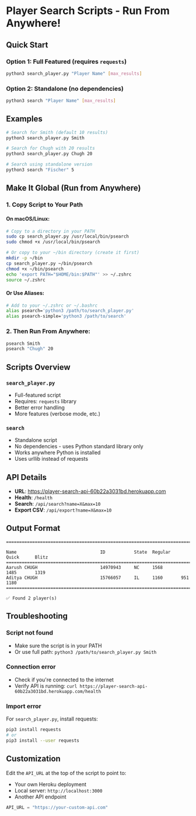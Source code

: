 # Player Search Scripts - Run From Anywhere!

## Quick Start

### Option 1: Full Featured (requires `requests`)
```bash
python3 search_player.py "Player Name" [max_results]
```

### Option 2: Standalone (no dependencies)
```bash
python3 search "Player Name" [max_results]
```

## Examples

```bash
# Search for Smith (default 10 results)
python3 search_player.py Smith

# Search for Chugh with 20 results
python3 search_player.py Chugh 20

# Search using standalone version
python3 search "Fischer" 5
```

## Make It Global (Run from Anywhere)

### 1. Copy Script to Your Path

#### On macOS/Linux:
```bash
# Copy to a directory in your PATH
sudo cp search_player.py /usr/local/bin/psearch
sudo chmod +x /usr/local/bin/psearch

# Or copy to your ~/bin directory (create it first)
mkdir -p ~/bin
cp search_player.py ~/bin/psearch
chmod +x ~/bin/psearch
echo 'export PATH="$HOME/bin:$PATH"' >> ~/.zshrc
source ~/.zshrc
```

#### Or Use Aliases:
```bash
# Add to your ~/.zshrc or ~/.bashrc
alias psearch='python3 /path/to/search_player.py'
alias psearch-simple='python3 /path/to/search'
```

### 2. Then Run From Anywhere:
```bash
psearch Smith
psearch "Chugh" 20
```

## Scripts Overview

### `search_player.py`
- Full-featured script
- Requires: `requests` library
- Better error handling
- More features (verbose mode, etc.)

### `search`
- Standalone script
- No dependencies - uses Python standard library only
- Works anywhere Python is installed
- Uses urllib instead of requests

## API Details

- **URL**: https://player-search-api-60b22a3031bd.herokuapp.com
- **Health**: `/health`
- **Search**: `/api/search?name=X&max=10`
- **Export CSV**: `/api/export?name=X&max=10`

## Output Format

```
============================================================================================

Name                                ID           State  Regular    Quick      Blitz     
============================================================================================
Aarush CHUGH                        14970943     NC     1568       1485       1319      
Aditya CHUGH                        15766057     IL     1160       951        1180      
============================================================================================

✅ Found 2 player(s)
```

## Troubleshooting

### Script not found
- Make sure the script is in your PATH
- Or use full path: `python3 /path/to/search_player.py Smith`

### Connection error
- Check if you're connected to the internet
- Verify API is running: `curl https://player-search-api-60b22a3031bd.herokuapp.com/health`

### Import error
For `search_player.py`, install requests:
```bash
pip3 install requests
# or
pip3 install --user requests
```

## Customization

Edit the `API_URL` at the top of the script to point to:
- Your own Heroku deployment
- Local server: `http://localhost:3000`
- Another API endpoint

```python
API_URL = "https://your-custom-api.com"
```

